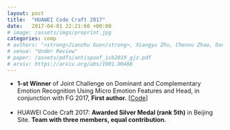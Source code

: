 ```yaml
---
layout: post
title:  "HUAWEI Code Craft 2017"
date:   2017-04-01 22:21:60 +00:00
# image: /assets/imgs/preprint.jpg
categories: comp
# authors: "<strong>Jianzhu Guo</strong>, Xiangyu Zhu, Chenxu Zhao, Dong Cao, Zhen Lei, Stan Z. Li"
# venue: "Under Review"
# paper: /assets/pdfs/antispoof_icb2019_gjz.pdf
# arxiv: https://arxiv.org/abs/1901.00488
---
```


<ul>
    <li> 
        <strong>1-st Winner</strong> of Joint Challenge on Dominant and Complementary Emotion Recognition Using Micro Emotion Features and Head, in conjunction with FG 2017, <strong>First author.</strong> [<a href="https://github.com/cleardusk/EmotionChallenge">Code</a>]
    </li><br>
    <li> 
        HUAWEI Code Craft 2017: <strong>Awarded Silver Medal (rank 5th)</strong> in Beijing Site. <strong>Team with three members, equal contribution.</strong>
    </li>
</ul>